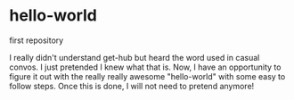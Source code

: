 # hello-world
first repository

I really didn't understand get-hub but heard the word used in casual convos. I just pretended I knew what that is. Now, I have an opportunity to figure it out with the really really awesome "hello-world" with some easy to follow steps. Once this is done, I will not need to pretend anymore!
